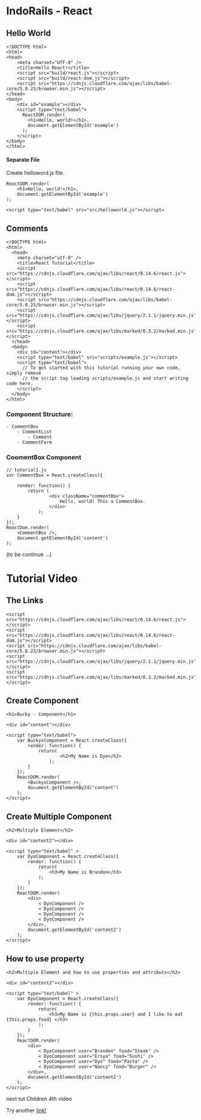 # IndoRails - React

## Hello World

    <!DOCTYPE html>
    <html>
    <head>
	    <meta charset="UTF-8" />
	    <title>Hello React!</title>
	    <script src="build/react.js"></script>
	    <script src="build/react-dom.js"></script>
	    <script src="https://cdnjs.cloudflare.com/ajax/libs/babel-core/5.8.23/browser.min.js"></script>
    </head>
    <body>
	    <div id="example"></div>
	    <script type="text/babel">
	      ReactDOM.render(
	        <h1>Hello, world!</h1>,
	        document.getElementById('example')
	      );
	    </script>
    </body>
    </html>

#### Separate File

Create helloword.js file.

    ReactDOM.render(
    	<h1>Hello, world!</h1>,
    	document.getElementById('example')
    ); 

    <script type="text/babel" src="src/helloworld.js"></script>

## Comments

	<!DOCTYPE html>
	<html>
	  <head>
	    <meta charset="utf-8" />
	    <title>React Tutorial</title>
	    <script src="https://cdnjs.cloudflare.com/ajax/libs/react/0.14.6/react.js"></script>
	    <script src="https://cdnjs.cloudflare.com/ajax/libs/react/0.14.6/react-dom.js"></script>
	    <script src="https://cdnjs.cloudflare.com/ajax/libs/babel-core/5.8.23/browser.min.js"></script>
	    <script src="https://cdnjs.cloudflare.com/ajax/libs/jquery/2.1.1/jquery.min.js"></script>
	    <script src="https://cdnjs.cloudflare.com/ajax/libs/marked/0.3.2/marked.min.js"></script>
	  </head>
	  <body>
	    <div id="content"></div>
	    <script type="text/babel" src="scripts/example.js"></script>
	    <script type="text/babel">
	      // To get started with this tutorial running your own code, simply remove
	      // the script tag loading scripts/example.js and start writing code here.
	    </script>
	  </body>
	</html>

### Component Structure:

	- CommentBox
  		- CommentList
    		- Comment
  		- CommentForm

### CoomentBox Component

	// tutorial1.js
	var CommentBox = React.createClass({

		render: function() {
			return (
					<div className="commentBox">
						Hello, world! This a CommentBox.
					</div>	
				);
		}	
	}); 
	ReactDom.render(
		<CommentBox />,
		document.getElementById('content')
	);

(to be continue ...)

# Tutorial Video	

## The Links
	<script src="https://cdnjs.cloudflare.com/ajax/libs/react/0.14.6/react.js"></script>
    <script src="https://cdnjs.cloudflare.com/ajax/libs/react/0.14.6/react-dom.js"></script>
    <script src="https://cdnjs.cloudflare.com/ajax/libs/babel-core/5.8.23/browser.min.js"></script>
    <script src="https://cdnjs.cloudflare.com/ajax/libs/jquery/2.1.1/jquery.min.js"></script>
    <script src="https://cdnjs.cloudflare.com/ajax/libs/marked/0.3.2/marked.min.js"></script>

## Create Component	

	<h1>Bucky - Component</h1>

	<div id="content"></div>

	<script type="text/babel">
		var BuckysComponent = React.createClass({
			render: function() {
				return(
						<h2>My Name is Dyo</h2>
					);
			}
		});
		ReactDOM.render(
			<BuckysComponent />,
			document.getElementById("content")
		);
	</script>

## Create Multiple Component

	<h2>Multiple Element</h2>

	<div id="content2"></div>

	<script type="text/babel" >
		var DyoComponent = React.createClass({
			render: function() {
				return(
					<h3>My Name is Brandon</h3>
				);
			}
		});
		ReactDOM.render(
			<div>
				< DyoComponent />
				< DyoComponent />
				< DyoComponent />
				< DyoComponent />
			</div>,	
			document.getElementById('content2')
		);
	</script>

## How to use property

	<h2>Multiple Element and how to use properties and attributs</h2>

	<div id="content2"></div>

	<script type="text/babel" >
		var DyoComponent = React.createClass({
			render: function() {
				return(
					<h3>My Name is {this.props.user} and I like to eat {this.props.food} </h3>
				);
			}
		});
		ReactDOM.render(
			<div>
				< DyoComponent user="Brandon" food="Steak" />
				< DyoComponent user="Ersya" food="Sushi" />
				< DyoComponent user="Dyo" food="Pasta" />
				< DyoComponent user="Nancy" food="Burger" />
			</div>,	
			document.getElementById('content2')
		);
	</script>

next tut Children 4th video

Try another [link!](https://github.com/vanbumi/CodeJournal/blob/master/react/Notes.md)

